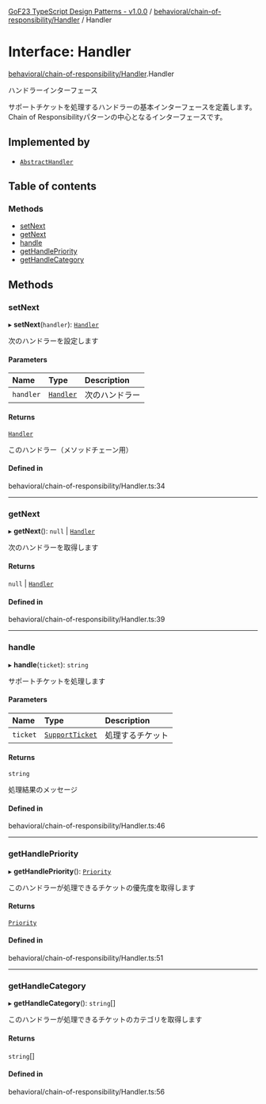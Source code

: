 [GoF23 TypeScript Design Patterns - v1.0.0](../README.md) / [behavioral/chain-of-responsibility/Handler](../modules/behavioral_chain_of_responsibility_Handler.md) / Handler

# Interface: Handler

[behavioral/chain-of-responsibility/Handler](../modules/behavioral_chain_of_responsibility_Handler.md).Handler

ハンドラーインターフェース

サポートチケットを処理するハンドラーの基本インターフェースを定義します。
Chain of Responsibilityパターンの中心となるインターフェースです。

## Implemented by

- [`AbstractHandler`](../classes/behavioral_chain_of_responsibility_AbstractHandler.AbstractHandler.md)

## Table of contents

### Methods

- [setNext](behavioral_chain_of_responsibility_Handler.Handler.md#setnext)
- [getNext](behavioral_chain_of_responsibility_Handler.Handler.md#getnext)
- [handle](behavioral_chain_of_responsibility_Handler.Handler.md#handle)
- [getHandlePriority](behavioral_chain_of_responsibility_Handler.Handler.md#gethandlepriority)
- [getHandleCategory](behavioral_chain_of_responsibility_Handler.Handler.md#gethandlecategory)

## Methods

### setNext

▸ **setNext**(`handler`): [`Handler`](behavioral_chain_of_responsibility_Handler.Handler.md)

次のハンドラーを設定します

#### Parameters

| Name | Type | Description |
| :------ | :------ | :------ |
| `handler` | [`Handler`](behavioral_chain_of_responsibility_Handler.Handler.md) | 次のハンドラー |

#### Returns

[`Handler`](behavioral_chain_of_responsibility_Handler.Handler.md)

このハンドラー（メソッドチェーン用）

#### Defined in

behavioral/chain-of-responsibility/Handler.ts:34

___

### getNext

▸ **getNext**(): ``null`` \| [`Handler`](behavioral_chain_of_responsibility_Handler.Handler.md)

次のハンドラーを取得します

#### Returns

``null`` \| [`Handler`](behavioral_chain_of_responsibility_Handler.Handler.md)

#### Defined in

behavioral/chain-of-responsibility/Handler.ts:39

___

### handle

▸ **handle**(`ticket`): `string`

サポートチケットを処理します

#### Parameters

| Name | Type | Description |
| :------ | :------ | :------ |
| `ticket` | [`SupportTicket`](behavioral_chain_of_responsibility_Handler.SupportTicket.md) | 処理するチケット |

#### Returns

`string`

処理結果のメッセージ

#### Defined in

behavioral/chain-of-responsibility/Handler.ts:46

___

### getHandlePriority

▸ **getHandlePriority**(): [`Priority`](../enums/behavioral_chain_of_responsibility_Handler.Priority.md)

このハンドラーが処理できるチケットの優先度を取得します

#### Returns

[`Priority`](../enums/behavioral_chain_of_responsibility_Handler.Priority.md)

#### Defined in

behavioral/chain-of-responsibility/Handler.ts:51

___

### getHandleCategory

▸ **getHandleCategory**(): `string`[]

このハンドラーが処理できるチケットのカテゴリを取得します

#### Returns

`string`[]

#### Defined in

behavioral/chain-of-responsibility/Handler.ts:56

